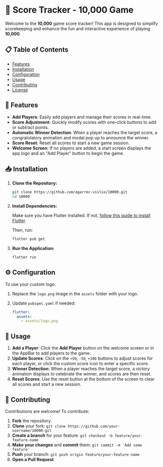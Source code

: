 
# 🎲 Score Tracker - 10,000 Game

Welcome to the **10,000** game score tracker! This app is designed to simplify scorekeeping and enhance the fun and interactive experience of playing **10,000**.

## 📋 Table of Contents

- [Features](#features)
- [Installation](#installation)
- [Configuration](#configuration)
- [Usage](#usage)
- [Contributing](#contributing)
- [License](#license)

## 🌟 Features

- **Add Players**: Easily add players and manage their scores in real-time.
- **Score Adjustment**: Quickly modify scores with one-click buttons to add or subtract points.
- **Automatic Winner Detection**: When a player reaches the target score, a congratulatory animation and modal pop up to announce the winner.
- **Score Reset**: Reset all scores to start a new game session.
- **Welcome Screen**: If no players are added, a start screen displays the app logo and an "Add Player" button to begin the game.

## 📥 Installation

1. **Clone the Repository:**

   ```bash
   git clone https://github.com/agarrec-vivlio/10000.git
   cd 10000
   ```

2. **Install Dependencies:**

   Make sure you have Flutter installed. If not, [follow this guide to install Flutter](https://flutter.dev/docs/get-started/install).

   Then, run:

   ```bash
   flutter pub get
   ```

3. **Run the Application:**

   ```bash
   flutter run
   ```

## ⚙️ Configuration

To use your custom logo:

1. Replace the `logo.png` image in the `assets` folder with your logo.
2. Update `pubspec.yaml` if needed:

   ```yaml
   flutter:
     assets:
       - assets/logo.png
   ```

## 🚀 Usage

1. **Add a Player**: Click the **Add Player** button on the welcome screen or in the AppBar to add players to the game.
2. **Update Scores**: Click on the `+50`, `-50`, `+100` buttons to adjust scores for each player, or click the custom score icon to enter a specific score.
3. **Winner Detection**: When a player reaches the target score, a victory animation displays to celebrate the winner, and scores are then reset.
4. **Reset Scores**: Use the reset button at the bottom of the screen to clear all scores and start a new session.

## 🤝 Contributing

Contributions are welcome! To contribute:

1. **Fork** the repository.
2. **Clone** your fork: `git clone https://github.com/your-username/10000.git`
3. **Create a branch** for your feature: `git checkout -b feature/your-feature-name`
4. **Make your changes** and **commit** them: `git commit -m 'Add some feature'`
5. **Push** your branch: `git push origin feature/your-feature-name`
6. **Open a Pull Request**

